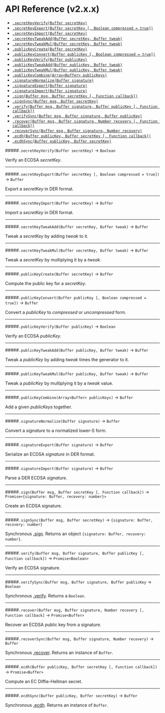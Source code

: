 # API Reference (v2.x.x)

- [`.secretKeyVerify(Buffer secretKey)`](#secretkeyverifybuffer-secretkey---boolean)
- [`.secretKeyExport(Buffer secretKey [, Boolean compressed = true])`](#secretkeyexportbuffer-secretkey--boolean-compressed--true---buffer)
- [`.secretKeyImport(Buffer secretKey)`](#secretkeyimportbuffer-secretkey---buffer)
- [`.secretKeyTweakAdd(Buffer secretKey, Buffer tweak)`](#secretkeytweakaddbuffer-secretkey-buffer-tweak---buffer)
- [`.secretKeyTweakMul(Buffer secretKey, Buffer tweak)`](#secretkeytweakmulbuffer-secretkey-buffer-tweak---buffer)
- [`.publicKeyCreate(Buffer secretKey)`](#publickeycreatebuffer-secretkey---buffer)
- [`.publicKeyConvert(Buffer publicKey [, Boolean compressed = true])`](#publickeyconvertbuffer-publickey--boolean-compressed--true---buffer)
- [`.publicKeyVerify(Buffer publicKey)`](#publickeyverifybuffer-publickey---boolean)
- [`.publicKeyTweakAdd(Buffer publicKey, Buffer tweak)`](#publickeytweakaddbuffer-publickey-buffer-tweak---buffer)
- [`.publicKeyTweakMul(Buffer publicKey, Buffer tweak)`](#publickeytweakmulbuffer-publickey-buffer-tweak---buffer)
- [`.publicKeyCombine(Array<Buffer> publicKeys)`](#publickeycombinearraybuffer-publickeys---buffer)
- [`.signatureNormalize(Buffer signature)`](#signaturenormalizebuffer-signature---buffer)
- [`.signatureExport(Buffer signature)`](#signatureexportbuffer-signature---buffer)
- [`.signatureImport(Buffer signature)`](#signatureimportbuffer-signature---buffer)
- [`.sign(Buffer msg, Buffer secretKey [, Function callback])`](#signbuffer-msg-buffer-secretkey--function-callback---promisesignature-buffer-recovery-number)
- [`.signSync(Buffer msg, Buffer secretKey)`](#signsyncbuffer-msg-buffer-secretkey---signature-buffer-recovery-number)
- [`.verify(Buffer msg, Buffer signature, Buffer publicKey [, Function callback])`](#verifybuffer-msg-buffer-signature-buffer-publickey--function-callback---promiseboolean)
- [`.verifySync(Buffer msg, Buffer signature, Buffer publicKey)`](#verifysyncbuffer-msg-buffer-signature-buffer-publickey---boolean)
- [`.recover(Buffer msg, Buffer signature, Number recovery [, Function callback])`](#recoverbuffer-msg-buffer-signature-number-recovery--function-callback---promisebuffer)
- [`.recoverSync(Buffer msg, Buffer signature, Number recovery)`](#recoversyncbuffer-msg-buffer-signature-number-recovery---buffer)
- [`.ecdh(Buffer publicKey, Buffer secretKey [, Function callback])`](#ecdhbuffer-publickey-buffer-secretkey--function-callback---promisebuffer)
- [`.ecdhSync(Buffer publicKey, Buffer secretKey)`](#ecdhsyncbuffer-publickey-buffer-secretkey---buffer)

#####`.secretKeyVerify(Buffer secretKey)` -> `Boolean`

Verify an ECDSA *secretKey*.

<hr>

#####`.secretKeyExport(Buffer secretKey [, Boolean compressed = true])` -> `Buffer`

Export a *secretKey* in DER format.

<hr>

#####`.secretKeyImport(Buffer secretKey)` -> `Buffer`

Import a *secretKey* in DER format.

<hr>

#####`.secretKeyTweakAdd(Buffer secretKey, Buffer tweak)` -> `Buffer`

Tweak a *secretKey* by adding *tweak* to it.

<hr>

#####`.secretKeyTweakMul(Buffer secretKey, Buffer tweak)` -> `Buffer`

Tweak a *secretKey* by multiplying it by a *tweak*.

<hr>

#####`.publicKeyCreate(Buffer secretKey)` -> `Buffer`

Compute the public key for a *secretKey*.

<hr>

#####`.publicKeyConvert(Buffer publicKey [, Boolean compressed = true])` -> `Buffer`

Convert a *publicKey* to *compressed* or *uncompressed* form.

<hr>

#####`.publicKeyVerify(Buffer publicKey)` -> `Boolean`

Verify an ECDSA *publicKey*.

<hr>

#####`.publicKeyTweakAdd(Buffer publicKey, Buffer tweak)` -> `Buffer`

Tweak a *publicKey* by adding *tweak* times the generator to it.

<hr>

#####`.publicKeyTweakMul(Buffer publicKey, Buffer tweak)` -> `Buffer`

Tweak a *publicKey* by multiplying it by a *tweak* value.

<hr>

#####`.publicKeyCombine(Array<Buffer> publicKeys)` -> `Buffer`

Add a given *publicKeys* together.

<hr>

#####`.signatureNormalize(Buffer signature)` -> `Buffer`

Convert a *signature* to a normalized lower-S form.

<hr>

#####`.signatureExport(Buffer signature)` -> `Buffer`

Serialize an ECDSA *signature* in DER format.

<hr>

#####`.signatureImport(Buffer signature)` -> `Buffer`

Parse a DER ECDSA *signature*.

<hr>

#####`.sign(Buffer msg, Buffer secretKey [, Function callback])` -> `Promise<{signature: Buffer, recovery: number}>`

Create an ECDSA signature.

<hr>

#####`.signSync(Buffer msg, Buffer secretKey)` -> `{signature: Buffer, recovery: number}`

Synchronous [.sign](#signbuffer-msg-buffer-secretkey--function-callback---promisesignature-buffer-recovery-number). Returns an object `{signature: Buffer, recovery: number}`.

<hr>

#####`.verify(Buffer msg, Buffer signature, Buffer publicKey [, Function callback])` -> `Promise<Boolean>`

Verify an ECDSA signature.

<hr>

#####`.verifySync(Buffer msg, Buffer signature, Buffer publicKey` -> `Boolean`

Synchronous [.verify](#verifybuffer-msg-buffer-signature-buffer-publickey--function-callback---promiseboolean). Returns a `Boolean`.

<hr>

#####`.recover(Buffer msg, Buffer signature, Number recovery [, Function callback]` -> `Promise<Buffer>`

Recover an ECDSA public key from a signature.

<hr>

#####`.recoverSync(Buffer msg, Buffer signature, Number recovery)` -> `Buffer`

Synchronous [.recover](#recoverbuffer-msg-buffer-signature-number-recovery--function-callback---promisebuffer). Returns an instance of `Buffer`.

<hr>

#####`.ecdh(Buffer publicKey, Buffer secretKey [, Function callback])` -> `Promise<Buffer>`

Compute an EC Diffie-Hellman secret.

<hr>

#####`.ecdhSync(Buffer publicKey, Buffer secretKey)` -> `Buffer`

Synchronous [.ecdh](#ecdhbuffer-publickey-buffer-secretkey--function-callback---promisebuffer). Returns an instance of `Buffer`.

